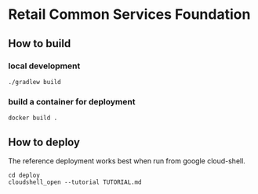 # Retail Common Services Foundation

## How to build

### local development

```
./gradlew build
```

### build a container for deployment

```
docker build .
```

## How to deploy

The reference deployment works best when run from google cloud-shell.


```
cd deploy
cloudshell_open --tutorial TUTORIAL.md

```
